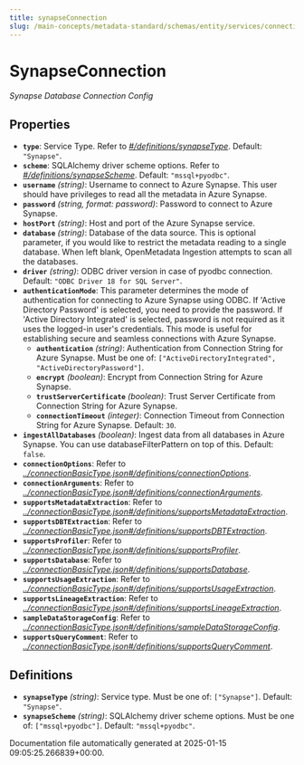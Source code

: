 ```yaml
---
title: synapseConnection
slug: /main-concepts/metadata-standard/schemas/entity/services/connections/database/synapseconnection
---
```


# SynapseConnection

*Synapse Database Connection Config*

## Properties

- **`type`**: Service Type. Refer to *[#/definitions/synapseType](#definitions/synapseType)*. Default: `"Synapse"`.
- **`scheme`**: SQLAlchemy driver scheme options. Refer to *[#/definitions/synapseScheme](#definitions/synapseScheme)*. Default: `"mssql+pyodbc"`.
- **`username`** *(string)*: Username to connect to Azure Synapse. This user should have privileges to read all the metadata in Azure Synapse.
- **`password`** *(string, format: password)*: Password to connect to Azure Synapse.
- **`hostPort`** *(string)*: Host and port of the Azure Synapse service.
- **`database`** *(string)*: Database of the data source. This is optional parameter, if you would like to restrict the metadata reading to a single database. When left blank, OpenMetadata Ingestion attempts to scan all the databases.
- **`driver`** *(string)*: ODBC driver version in case of pyodbc connection. Default: `"ODBC Driver 18 for SQL Server"`.
- **`authenticationMode`**: This parameter determines the mode of authentication for connecting to Azure Synapse using ODBC. If 'Active Directory Password' is selected, you need to provide the password. If 'Active Directory Integrated' is selected, password is not required as it uses the logged-in user's credentials. This mode is useful for establishing secure and seamless connections with Azure Synapse.
  - **`authentication`** *(string)*: Authentication from Connection String for Azure Synapse. Must be one of: `["ActiveDirectoryIntegrated", "ActiveDirectoryPassword"]`.
  - **`encrypt`** *(boolean)*: Encrypt from Connection String for Azure Synapse.
  - **`trustServerCertificate`** *(boolean)*: Trust Server Certificate from Connection String for Azure Synapse.
  - **`connectionTimeout`** *(integer)*: Connection Timeout from Connection String for Azure Synapse. Default: `30`.
- **`ingestAllDatabases`** *(boolean)*: Ingest data from all databases in Azure Synapse. You can use databaseFilterPattern on top of this. Default: `false`.
- **`connectionOptions`**: Refer to *[../connectionBasicType.json#/definitions/connectionOptions](#/connectionBasicType.json#/definitions/connectionOptions)*.
- **`connectionArguments`**: Refer to *[../connectionBasicType.json#/definitions/connectionArguments](#/connectionBasicType.json#/definitions/connectionArguments)*.
- **`supportsMetadataExtraction`**: Refer to *[../connectionBasicType.json#/definitions/supportsMetadataExtraction](#/connectionBasicType.json#/definitions/supportsMetadataExtraction)*.
- **`supportsDBTExtraction`**: Refer to *[../connectionBasicType.json#/definitions/supportsDBTExtraction](#/connectionBasicType.json#/definitions/supportsDBTExtraction)*.
- **`supportsProfiler`**: Refer to *[../connectionBasicType.json#/definitions/supportsProfiler](#/connectionBasicType.json#/definitions/supportsProfiler)*.
- **`supportsDatabase`**: Refer to *[../connectionBasicType.json#/definitions/supportsDatabase](#/connectionBasicType.json#/definitions/supportsDatabase)*.
- **`supportsUsageExtraction`**: Refer to *[../connectionBasicType.json#/definitions/supportsUsageExtraction](#/connectionBasicType.json#/definitions/supportsUsageExtraction)*.
- **`supportsLineageExtraction`**: Refer to *[../connectionBasicType.json#/definitions/supportsLineageExtraction](#/connectionBasicType.json#/definitions/supportsLineageExtraction)*.
- **`sampleDataStorageConfig`**: Refer to *[../connectionBasicType.json#/definitions/sampleDataStorageConfig](#/connectionBasicType.json#/definitions/sampleDataStorageConfig)*.
- **`supportsQueryComment`**: Refer to *[../connectionBasicType.json#/definitions/supportsQueryComment](#/connectionBasicType.json#/definitions/supportsQueryComment)*.
## Definitions

- **`synapseType`** *(string)*: Service type. Must be one of: `["Synapse"]`. Default: `"Synapse"`.
- **`synapseScheme`** *(string)*: SQLAlchemy driver scheme options. Must be one of: `["mssql+pyodbc"]`. Default: `"mssql+pyodbc"`.


Documentation file automatically generated at 2025-01-15 09:05:25.266839+00:00.
